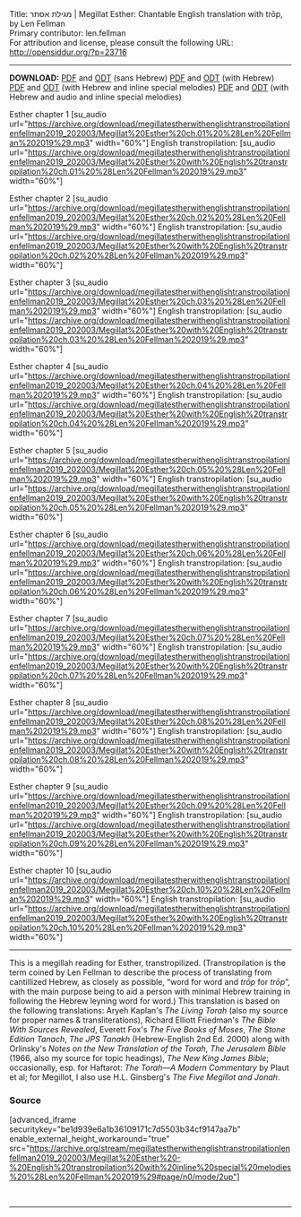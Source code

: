 <html>
<head></head>
<body>
Title: מגילת אסתר | Megillat Esther: Chantable English translation with trōp, by Len Fellman<br />
Primary contributor: len.fellman<br />
For attribution and license, please consult the following URL: <a href="http://opensiddur.org/?p=23716">http://opensiddur.org/?p=23716</a>
<p />
<hr />

<strong>DOWNLOAD:</strong> 
<a href="https://archive.org/download/megillatestherwithenglishtranstropilationlenfellman2019_202003/Megillat%20Esther%20-%20English%20transtropilation%20with%20special%20melodies%20%28Len%20Fellman%202019%29%20-%20english%20only.pdf">PDF</a> and <a href="https://archive.org/download/megillatestherwithenglishtranstropilationlenfellman2019_202003/Megillat%20Esther%20-%20English%20transtropilation%20with%20special%20melodies%20%28Len%20Fellman%202019%29%20-%20english%20only.odt">ODT</a> (sans Hebrew) 
<a href="https://archive.org/download/megillatestherwithenglishtranstropilationlenfellman2019_202003/Megillat%20Esther%20-%20English%20transtropilation%20with%20special%20melodies%20%28Len%20Fellman%202019%29.pdf">PDF</a> and <a href="https://archive.org/download/megillatestherwithenglishtranstropilationlenfellman2019_202003/Megillat%20Esther%20-%20English%20transtropilation%20with%20special%20melodies%20%28Len%20Fellman%202019%29.odt">ODT</a> (with Hebrew) 
<a href="https://archive.org/download/megillatestherwithenglishtranstropilationlenfellman2019_202003/Megillat%20Esther%20-%20English%20transtropilation%20with%20inline%20special%20melodies%20%28Len%20Fellman%202019%29.pdf">PDF</a> and <a href="https://archive.org/download/megillatestherwithenglishtranstropilationlenfellman2019_202003/Megillat%20Esther%20-%20English%20transtropilation%20with%20inline%20special%20melodies%20%28Len%20Fellman%202019%29.odt">ODT</a> (with Hebrew and inline special melodies) 
<a href="https://archive.org/download/megillatestherwithenglishtranstropilationlenfellman2019_202003/Megillat%20Esther%20-%20English%20transtropilation%20with%20audio%20and%20inline%20special%20melodies%20%28Len%20Fellman%202019%29.pdf">PDF</a> and <a href="https://archive.org/download/megillatestherwithenglishtranstropilationlenfellman2019_202003/Megillat%20Esther%20-%20English%20transtropilation%20with%20audio%20and%20inline%20special%20melodies%20%28Len%20Fellman%202019%29.odt">ODT</a> (with Hebrew and audio and inline special melodies)

Esther chapter 1 [su_audio url="https://archive.org/download/megillatestherwithenglishtranstropilationlenfellman2019_202003/Megillat%20Esther%20ch.01%20%28Len%20Fellman%202019%29.mp3" width="60%"]
English transtropilation: [su_audio url="https://archive.org/download/megillatestherwithenglishtranstropilationlenfellman2019_202003/Megillat%20Esther%20with%20English%20transtropilation%20ch.01%20%28Len%20Fellman%202019%29.mp3" width="60%"]

Esther chapter 2 [su_audio url="https://archive.org/download/megillatestherwithenglishtranstropilationlenfellman2019_202003/Megillat%20Esther%20ch.02%20%28Len%20Fellman%202019%29.mp3" width="60%"]
English transtropilation: [su_audio url="https://archive.org/download/megillatestherwithenglishtranstropilationlenfellman2019_202003/Megillat%20Esther%20with%20English%20transtropilation%20ch.02%20%28Len%20Fellman%202019%29.mp3" width="60%"]

Esther chapter 3 [su_audio url="https://archive.org/download/megillatestherwithenglishtranstropilationlenfellman2019_202003/Megillat%20Esther%20ch.03%20%28Len%20Fellman%202019%29.mp3" width="60%"]
English transtropilation: [su_audio url="https://archive.org/download/megillatestherwithenglishtranstropilationlenfellman2019_202003/Megillat%20Esther%20with%20English%20transtropilation%20ch.03%20%28Len%20Fellman%202019%29.mp3" width="60%"]

Esther chapter 4 [su_audio url="https://archive.org/download/megillatestherwithenglishtranstropilationlenfellman2019_202003/Megillat%20Esther%20ch.04%20%28Len%20Fellman%202019%29.mp3" width="60%"]
English transtropilation: [su_audio url="https://archive.org/download/megillatestherwithenglishtranstropilationlenfellman2019_202003/Megillat%20Esther%20with%20English%20transtropilation%20ch.04%20%28Len%20Fellman%202019%29.mp3" width="60%"]

Esther chapter 5 [su_audio url="https://archive.org/download/megillatestherwithenglishtranstropilationlenfellman2019_202003/Megillat%20Esther%20ch.05%20%28Len%20Fellman%202019%29.mp3" width="60%"]
English transtropilation: [su_audio url="https://archive.org/download/megillatestherwithenglishtranstropilationlenfellman2019_202003/Megillat%20Esther%20with%20English%20transtropilation%20ch.05%20%28Len%20Fellman%202019%29.mp3" width="60%"]

Esther chapter 6 [su_audio url="https://archive.org/download/megillatestherwithenglishtranstropilationlenfellman2019_202003/Megillat%20Esther%20ch.06%20%28Len%20Fellman%202019%29.mp3" width="60%"]
English transtropilation: [su_audio url="https://archive.org/download/megillatestherwithenglishtranstropilationlenfellman2019_202003/Megillat%20Esther%20with%20English%20transtropilation%20ch.06%20%28Len%20Fellman%202019%29.mp3" width="60%"]

Esther chapter 7 [su_audio url="https://archive.org/download/megillatestherwithenglishtranstropilationlenfellman2019_202003/Megillat%20Esther%20ch.07%20%28Len%20Fellman%202019%29.mp3" width="60%"]
English transtropilation: [su_audio url="https://archive.org/download/megillatestherwithenglishtranstropilationlenfellman2019_202003/Megillat%20Esther%20with%20English%20transtropilation%20ch.07%20%28Len%20Fellman%202019%29.mp3" width="60%"]

Esther chapter 8 [su_audio url="https://archive.org/download/megillatestherwithenglishtranstropilationlenfellman2019_202003/Megillat%20Esther%20ch.08%20%28Len%20Fellman%202019%29.mp3" width="60%"]
English transtropilation: [su_audio url="https://archive.org/download/megillatestherwithenglishtranstropilationlenfellman2019_202003/Megillat%20Esther%20with%20English%20transtropilation%20ch.08%20%28Len%20Fellman%202019%29.mp3" width="60%"]

Esther chapter 9 [su_audio url="https://archive.org/download/megillatestherwithenglishtranstropilationlenfellman2019_202003/Megillat%20Esther%20ch.09%20%28Len%20Fellman%202019%29.mp3" width="60%"]
English transtropilation: [su_audio url="https://archive.org/download/megillatestherwithenglishtranstropilationlenfellman2019_202003/Megillat%20Esther%20with%20English%20transtropilation%20ch.09%20%28Len%20Fellman%202019%29.mp3" width="60%"]

Esther chapter 10 [su_audio url="https://archive.org/download/megillatestherwithenglishtranstropilationlenfellman2019_202003/Megillat%20Esther%20ch.10%20%28Len%20Fellman%202019%29.mp3" width="60%"]
English transtropilation: [su_audio url="https://archive.org/download/megillatestherwithenglishtranstropilationlenfellman2019_202003/Megillat%20Esther%20with%20English%20transtropilation%20ch.10%20%28Len%20Fellman%202019%29.mp3" width="60%"]

<hr />

This is a megillah reading for Esther, transtropilized. (Transtropilation is the term coined by Len Fellman to describe the process of translating from cantillized Hebrew, as closely as possible, “word for word and <em>trōp</em> for <em>trōp</em>”, with the main purpose being to aid a person with minimal Hebrew training in following the Hebrew leyning word for word.) This translation is based on the following translations: Aryeh Kaplan's <em>The Living Torah</em> (also my source for proper names &amp; transliterations), Richard Elliott Friedman's <em>The Bible With Sources Revealed</em>, Everett Fox's <em>The Five Books of Moses</em>, <em>The Stone Edition Tanach</em>, <em>The JPS Tanakh</em> (Hebrew-English 2nd Ed. 2000) along with Orlinsky's <em>Notes on the New Translation of the Torah</em>, <em>The Jerusalem Bible</em> (1966, also my source for topic headings), <em>The New King James Bible</em>; occasionally, esp. for Haftarot: <em>The Torah—A Modern Commentary</em> by Plaut et al; for Megillot, I also use H.L. Ginsberg's <em>The Five Megillot and Jonah</em>.

<h3>Source</h3>

[advanced_iframe securitykey="be1d939e6a1b36109171c7d5503b34cf9147aa7b" enable_external_height_workaround="true" src="https://archive.org/stream/megillatestherwithenglishtranstropilationlenfellman2019_202003/Megillat%20Esther%20-%20English%20transtropilation%20with%20inline%20special%20melodies%20%28Len%20Fellman%202019%29#page/n0/mode/2up"]

&nbsp;

<hr />

&nbsp;
</body>
</html>